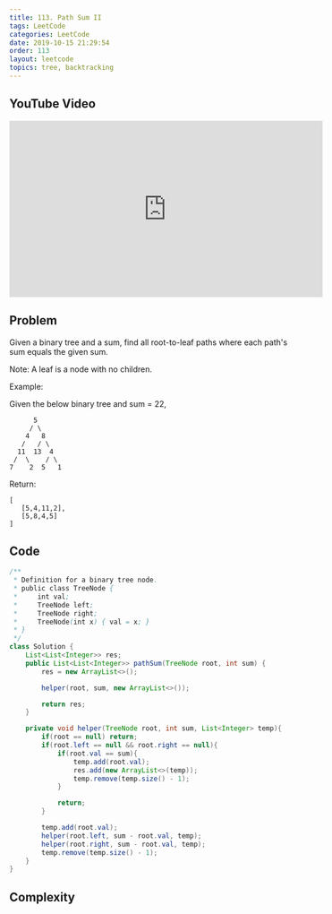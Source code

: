 ```yaml
---
title: 113. Path Sum II
tags: LeetCode
categories: LeetCode
date: 2019-10-15 21:29:54
order: 113
layout: leetcode
topics: tree, backtracking
---
```


## YouTube Video

<iframe width="560" height="315" src="https://www.youtube.com/embed/thQmr2pYGss" frameborder="0" allow="accelerometer; autoplay; encrypted-media; gyroscope; picture-in-picture" allowfullscreen></iframe>

## Problem

Given a binary tree and a sum, find all root-to-leaf paths where each path's sum equals the given sum.

Note: A leaf is a node with no children.

Example:

Given the below binary tree and sum = 22,

```
      5
     / \
    4   8
   /   / \
  11  13  4
 /  \    / \
7    2  5   1
```

Return:

```
[
   [5,4,11,2],
   [5,8,4,5]
]
```

## Code

```java
/**
 * Definition for a binary tree node.
 * public class TreeNode {
 *     int val;
 *     TreeNode left;
 *     TreeNode right;
 *     TreeNode(int x) { val = x; }
 * }
 */
class Solution {
    List<List<Integer>> res;
    public List<List<Integer>> pathSum(TreeNode root, int sum) {
        res = new ArrayList<>();

        helper(root, sum, new ArrayList<>());

        return res;
    }

    private void helper(TreeNode root, int sum, List<Integer> temp){
        if(root == null) return;
        if(root.left == null && root.right == null){
            if(root.val == sum){
                temp.add(root.val);
                res.add(new ArrayList<>(temp));
                temp.remove(temp.size() - 1);
            }

            return;
        }

        temp.add(root.val);
        helper(root.left, sum - root.val, temp);
        helper(root.right, sum - root.val, temp);
        temp.remove(temp.size() - 1);
    }
}
```

## Complexity
